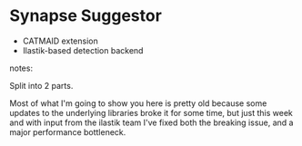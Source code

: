 # Synapse Suggestor

- CATMAID extension
- Ilastik-based detection backend

notes:

Split into 2 parts.

Most of what I'm going to show you here is pretty old because some
updates to the underlying libraries broke it for some time,
but just this week and with input from the ilastik team I've
fixed both the breaking issue, and a major performance bottleneck.
